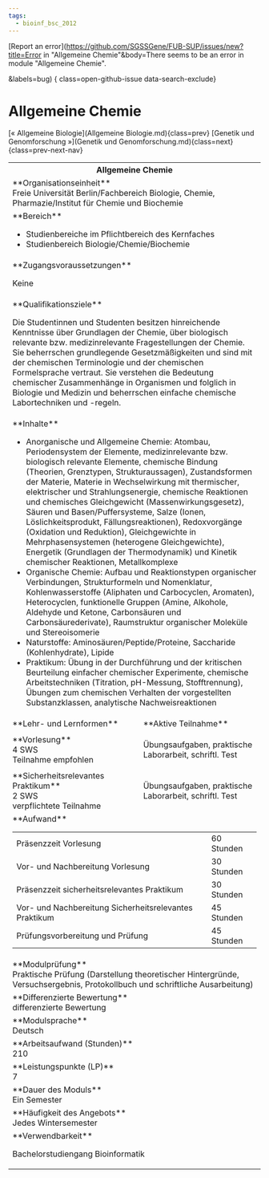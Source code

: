 ```yaml
---
tags:
  - bioinf_bsc_2012
---
```

[Report an error](https://github.com/SGSSGene/FUB-SUP/issues/new?title=Error in "Allgemeine Chemie"&body=There seems to be an error in module "Allgemeine Chemie".

<Describe here a slightly more detailed description of what is wrong>&labels=bug)
{ class=open-github-issue data-search-exclude}

# Allgemeine Chemie

[« Allgemeine Biologie](Allgemeine Biologie.md){class=prev}
[Genetik und Genomforschung »](Genetik und Genomforschung.md){class=next}
{class=prev-next-nav}

<table markdown id="moduledesc">
<tr markdown class="moduledesc_head"><th colspan="2">Allgemeine Chemie </th></tr>
<tr markdown><td colspan="2">**Organisationseinheit**   <br>Freie Universität Berlin/Fachbereich Biologie, Chemie, Pharmazie/Institut für Chemie und Biochemie</td></tr>

<tr markdown><td colspan="2">**Bereich**<br>


- Studienbereiche im Pflichtbereich des Kernfaches
- Studienbereich Biologie/Chemie/Biochemie

</td></tr>

<tr markdown><td colspan="2">**Zugangsvoraussetzungen** <br>

Keine


</td></tr>
<tr markdown><td colspan="2">**Qualifikationsziele**    <br>

Die Studentinnen und Studenten besitzen hinreichende Kenntnisse über
Grundlagen der Chemie, über biologisch relevante bzw. medizinrelevante
Fragestellungen der Chemie. Sie beherrschen grundlegende Gesetzmäßigkeiten
und sind mit der chemischen Terminologie und der chemischen Formelsprache
vertraut. Sie verstehen die Bedeutung chemischer Zusammenhänge in Organismen
und folglich in Biologie und Medizin und beherrschen einfache chemische
Labortechniken und -regeln.


</td></tr>
<tr markdown><td colspan="2">**Inhalte**                <br>


- Anorganische und Allgemeine Chemie: Atombau, Periodensystem der Elemente,
  medizinrelevante bzw. biologisch relevante Elemente, chemische Bindung
  (Theorien, Grenztypen, Strukturaussagen), Zustandsformen der Materie,
  Materie in Wechselwirkung mit thermischer, elektrischer und
  Strahlungsenergie, chemische Reaktionen und chemisches Gleichgewicht
  (Massenwirkungsgesetz), Säuren und Basen/Puffersysteme, Salze (Ionen,
  Löslichkeitsprodukt, Fällungsreaktionen), Redoxvorgänge (Oxidation und
  Reduktion), Gleichgewichte in Mehrphasensystemen (heterogene
  Gleichgewichte), Energetik (Grundlagen der Thermodynamik) und Kinetik
  chemischer Reaktionen, Metallkomplexe
- Organische Chemie: Aufbau und Reaktionstypen organischer Verbindungen,
  Strukturformeln und Nomenklatur, Kohlenwasserstoffe (Aliphaten und
  Carbocyclen, Aromaten), Heterocyclen, funktionelle Gruppen (Amine,
  Alkohole, Aldehyde und Ketone, Carbonsäuren und Carbonsäurederivate),
  Raumstruktur organischer Moleküle und Stereoisomerie
- Naturstoffe: Aminosäuren/Peptide/Proteine, Saccharide (Kohlenhydrate),
  Lipide
- Praktikum: Übung in der Durchführung und der kritischen Beurteilung
  einfacher chemischer Experimente, chemische Arbeitstechniken (Titration,
  pH-Messung, Stofftrennung), Übungen zum chemischen Verhalten der
  vorgestellten Substanzklassen, analytische Nachweisreaktionen


</td></tr>

<tr markdown><td>**Lehr- und Lernformen**</td><td>**Aktive Teilnahme**</td></tr>
<tr markdown><td> **Vorlesung** <br>4 SWS <br> Teilnahme empfohlen</td><td>

Übungsaufgaben, praktische Laborarbeit, schriftl. Test
</td></tr>
<tr markdown><td> **Sicherheitsrelevantes Praktikum** <br>2 SWS <br> verpflichtete Teilnahme</td><td>

Übungsaufgaben, praktische Laborarbeit, schriftl. Test
</td></tr>
<tr markdown><td colspan="2">**Aufwand**                <br>
<table class="aufwand_table">
<tr><td>Präsenzzeit Vorlesung</td><td>60 Stunden</td></tr>
<tr><td>Vor- und Nachbereitung Vorlesung</td><td>30 Stunden</td></tr>
<tr><td>Präsenzzeit sicherheitsrelevantes Praktikum</td><td>30 Stunden</td></tr>
<tr><td>Vor- und Nachbereitung Sicherheitsrelevantes Praktikum</td><td>45 Stunden</td></tr>
<tr><td>Prüfungsvorbereitung und Prüfung</td><td>45 Stunden</td></tr>
</table>

</td></tr>
<tr markdown><td colspan="2">**Modulprüfung**             <br>Praktische Prüfung (Darstellung theoretischer Hintergründe,
Versuchsergebnis, Protokollbuch und schriftliche Ausarbeitung)


</td></tr>
<tr markdown><td colspan="2">**Differenzierte Bewertung** <br>differenzierte Bewertung

</td></tr>
<tr markdown><td colspan="2">**Modulsprache**             <br>Deutsch</td></tr>
<tr markdown><td colspan="2">**Arbeitsaufwand (Stunden)** <br>210</td></tr>
<tr markdown><td colspan="2">**Leistungspunkte (LP)**     <br>7</td></tr>
<tr markdown><td colspan="2">**Dauer des Moduls**         <br>Ein Semester</td></tr>
<tr markdown><td colspan="2">**Häufigkeit des Angebots**  <br>Jedes Wintersemester</td></tr>
<tr markdown><td colspan="2">**Verwendbarkeit**           <br>

Bachelorstudiengang Bioinformatik


</td></tr>

</table>
